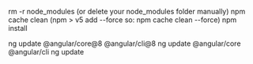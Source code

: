 
rm -r node_modules (or delete your node_modules folder manually)
npm cache clean (npm > v5 add --force so: npm cache clean --force)
npm install



ng update @angular/core@8 @angular/cli@8
ng update @angular/core @angular/cli
ng update